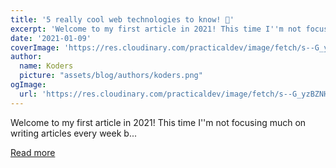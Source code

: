```yaml
---
title: '5 really cool web technologies to know! 🤩'
excerpt: 'Welcome to my first article in 2021! This time I''m not focusing much on writing articles every week b...'
date: '2021-01-09'
coverImage: 'https://res.cloudinary.com/practicaldev/image/fetch/s--G_yzBZNH--/c_imagga_scale,f_auto,fl_progressive,h_420,q_auto,w_1000/https://dev-to-uploads.s3.amazonaws.com/i/t9y6v5pqtv9fs3yp5ho9.jpg'
author:
  name: Koders
  picture: "assets/blog/authors/koders.png"
ogImage:
  url: 'https://res.cloudinary.com/practicaldev/image/fetch/s--G_yzBZNH--/c_imagga_scale,f_auto,fl_progressive,h_420,q_auto,w_1000/https://dev-to-uploads.s3.amazonaws.com/i/t9y6v5pqtv9fs3yp5ho9.jpg'
---
```


Welcome to my first article in 2021! This time I''m not focusing much on writing articles every week b...

[Read more](https://dev.to/vaibhavkhulbe/5-really-cool-web-technologies-to-know-2maj)
